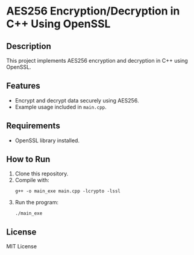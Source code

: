 # AES256 Encryption/Decryption in C++ Using OpenSSL

## Description
This project implements AES256 encryption and decryption in C++ using OpenSSL.

## Features
- Encrypt and decrypt data securely using AES256.
- Example usage included in `main.cpp`.

## Requirements
- OpenSSL library installed.

## How to Run
1. Clone this repository.
2. Compile with:
    ```
    g++ -o main_exe main.cpp -lcrypto -lssl
    ```
3. Run the program:
    ```
    ./main_exe
    ```

## License
MIT License

